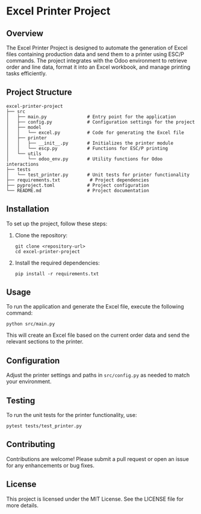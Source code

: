 # Excel Printer Project

## Overview
The Excel Printer Project is designed to automate the generation of Excel files containing production data and send them to a printer using ESC/P commands. The project integrates with the Odoo environment to retrieve order and line data, format it into an Excel workbook, and manage printing tasks efficiently.

## Project Structure
```
excel-printer-project
├── src
│   ├── main.py               # Entry point for the application
│   ├── config.py             # Configuration settings for the project
│   ├── model
│   │   └── excel.py          # Code for generating the Excel file
│   ├── printer
│   │   ├── __init__.py       # Initializes the printer module
│   │   └── escp.py           # Functions for ESC/P printing
│   └── utils
│       └── odoo_env.py       # Utility functions for Odoo interactions
├── tests
│   └── test_printer.py       # Unit tests for printer functionality
├── requirements.txt           # Project dependencies
├── pyproject.toml            # Project configuration
└── README.md                 # Project documentation
```

## Installation
To set up the project, follow these steps:

1. Clone the repository:
   ```
   git clone <repository-url>
   cd excel-printer-project
   ```

2. Install the required dependencies:
   ```
   pip install -r requirements.txt
   ```

## Usage
To run the application and generate the Excel file, execute the following command:
```
python src/main.py
```

This will create an Excel file based on the current order data and send the relevant sections to the printer.

## Configuration
Adjust the printer settings and paths in `src/config.py` as needed to match your environment.

## Testing
To run the unit tests for the printer functionality, use:
```
pytest tests/test_printer.py
```

## Contributing
Contributions are welcome! Please submit a pull request or open an issue for any enhancements or bug fixes.

## License
This project is licensed under the MIT License. See the LICENSE file for more details.